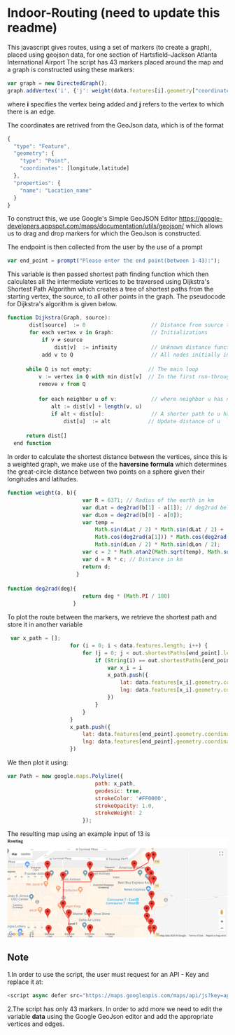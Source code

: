 # Indoor-Routing (need to update this readme)
This javascript gives routes, using a set of markers (to create a graph), placed using geojson data, for one section of Hartsfield–Jackson Atlanta International Airport
The script has 43 markers placed around the map and a graph is constructed using these markers:
```javascript
var graph = new DirectedGraph();
graph.addVertex('i', {'j': weight(data.features[i].geometry["coordinates"], data.features[j].geometry["coordinates"]),..});
```
where **i** specifies the vertex being added and **j** refers to the vertex to which there is an edge.

The coordinates are retrived from the GeoJson data, which is of the format
```javascript
{
  "type": "Feature",
  "geometry": {
    "type": "Point",
    "coordinates": [longitude,latitude]
  },
  "properties": {
    "name": "Location_name"
  }
}
```
To construct this, we use Google's Simple GeoJSON Editor https://google-developers.appspot.com/maps/documentation/utils/geojson/ which allows us to drag and drop markers for which the GeoJson is constructed.

The endpoint is then collected from the user by the use of a prompt
```javascript
var end_point = prompt("Please enter the end point(between 1-43):");
```
This variable is then passed shortest path finding function which then calculates all the intermediate vertices to be traversed using Dijkstra's Shortest Path Algorithm which creates a tree of shortest paths from the starting vertex, the source, to all other points in the graph.
The pseudocode for Dijkstra's algorithm is given below.
```javascript
function Dijkstra(Graph, source):
       dist[source]  := 0                     // Distance from source to source is set to 0
       for each vertex v in Graph:            // Initializations
           if v ≠ source
               dist[v]  := infinity           // Unknown distance function from source to each node set to infinity
           add v to Q                         // All nodes initially in Q

      while Q is not empty:                  // The main loop
          v := vertex in Q with min dist[v]  // In the first run-through, this vertex is the source node
          remove v from Q 

          for each neighbor u of v:           // where neighbor u has not yet been removed from Q.
              alt := dist[v] + length(v, u)
              if alt < dist[u]:               // A shorter path to u has been found
                  dist[u]  := alt            // Update distance of u 

      return dist[]
  end function
```
In order to calculate the shortest distance between the vertices, since this is a weighted graph, we make use of the **haversine formula** which determines the great-circle distance between two points on a sphere given their longitudes and latitudes.
```javascript
function weight(a, b){
                        var R = 6371; // Radius of the earth in km
                        var dLat = deg2rad(b[1] - a[1]); // deg2rad below
                        var dLon = deg2rad(b[0] - a[0]);
                        var temp =
                            Math.sin(dLat / 2) * Math.sin(dLat / 2) +
                            Math.cos(deg2rad(a[1])) * Math.cos(deg2rad(b[1])) *
                            Math.sin(dLon / 2) * Math.sin(dLon / 2);
                        var c = 2 * Math.atan2(Math.sqrt(temp), Math.sqrt(1 - temp));
                        var d = R * c; // Distance in km
                        return d;
                      }
                      
function deg2rad(deg){
                        return deg * (Math.PI / 180)
                     }
```
To plot the route between the markers, we retrieve the shortest path and store it in another variable
```javascript
 var x_path = [];
                    for (i = 0; i < data.features.length; i++) {
                        for (j = 0; j < out.shortestPaths[end_point].length; j++) {
                            if (String(i) == out.shortestPaths[end_point][j]) {
                                var x_i = i
                                x_path.push({
                                    lat: data.features[x_i].geometry.coordinates[1],
                                    lng: data.features[x_i].geometry.coordinates[0]
                                })
                            }
                        }
                    }
                    x_path.push({
                        lat: data.features[end_point].geometry.coordinates[1],
                        lng: data.features[end_point].geometry.coordinates[0]
                    })
```
We then plot it using:
```javascript
var Path = new google.maps.Polyline({
                            path: x_path,
                            geodesic: true,
                            strokeColor: '#FF0000',
                            strokeOpacity: 1.0,
                            strokeWeight: 2
                        });
```
The resulting map using an example input of 13 is
![](output.png "Given input: 13")

## Note
1.In order to use the script, the user must request for an API - Key and replace it at:
```javascript
<script async defer src="https://maps.googleapis.com/maps/api/js?key=apikey&callback=initMap">
```
2.The script has only 43 markers. In order to add more we need to edit the variable **data** using the Google GeoJson editor and add the appropriate vertices and edges.



